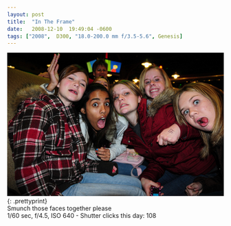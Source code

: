 ```yaml
---
layout: post
title:  "In The Frame"
date:   2008-12-10  19:49:04 -0600
tags: ["2008",  D300, "18.0-200.0 mm f/3.5-5.6", Genesis]
---
```

![:title](/images/2008/2008_1210_DSC_1724.jpg)
{: .prettyprint}  
Smunch those faces together please  
1/60 sec, f/4.5, ISO 640 - Shutter clicks this day: 108